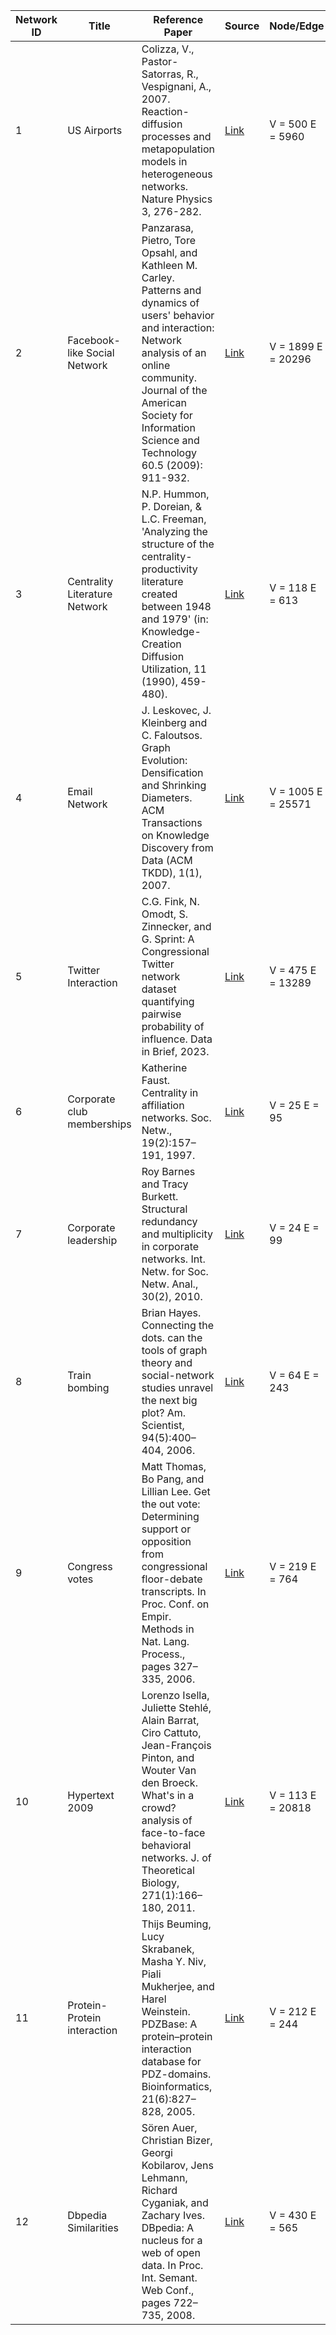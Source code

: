 
| Network ID | Title                              | Reference Paper                                                                                    | Source                                               | Node/Edge     |
|------------|------------------------------------|----------------------------------------------------------------------------------------------------|------------------------------------------------------|---------------|
| 1          | US Airports                        | Colizza, V., Pastor-Satorras, R., Vespignani, A., 2007. Reaction-diffusion processes and metapopulation models in heterogeneous networks. Nature Physics 3, 276-282. | [Link](https://toreopsahl.com/datasets/#usairports)  |  V = 500 E = 5960  |
| 2          | Facebook-like Social Network       | Panzarasa, Pietro, Tore Opsahl, and Kathleen M. Carley.  Patterns and dynamics of users' behavior and interaction: Network analysis of an online community.  Journal of the American Society for Information Science and Technology 60.5 (2009): 911-932. | [Link](https://toreopsahl.com/datasets/#online_social_network) |  V = 1899 E = 20296  |
| 3          | Centrality Literature Network      | N.P. Hummon, P. Doreian, & L.C. Freeman, 'Analyzing the structure of the centrality-productivity literature created between 1948 and 1979' (in: Knowledge-Creation Diffusion Utilization, 11 (1990), 459-480). | [Link](https://networkdata.ics.uci.edu/netdata/html/centralityLiterature.html) |  V = 118 E = 613  |
| 4          | Email Network                      | J. Leskovec, J. Kleinberg and C. Faloutsos. Graph Evolution: Densification and Shrinking Diameters. ACM Transactions on Knowledge Discovery from Data (ACM TKDD), 1(1), 2007. | [Link](https://snap.stanford.edu/data/email-Eu-core.html) |  V = 1005 E = 25571  |
| 5          | Twitter Interaction                | C.G. Fink, N. Omodt, S. Zinnecker, and G. Sprint: A Congressional Twitter network dataset quantifying pairwise probability of influence. Data in Brief, 2023. | [Link](https://snap.stanford.edu/data/congress-twitter.html) |  V = 475 E = 13289  |
| 6          | Corporate club memberships         | Katherine Faust. Centrality in affiliation networks. Soc. Netw., 19(2):157–191, 1997. | [Link](http://konect.cc/networks/brunson_club-membership/) |  V = 25 E = 95  |
| 7          | Corporate leadership               | Roy Barnes and Tracy Burkett. Structural redundancy and multiplicity in corporate networks. Int. Netw. for Soc. Netw. Anal., 30(2), 2010. | [Link](http://www.konect.cc/networks/brunson_corporate-leadership/) |  V = 24 E = 99  |
| 8          | Train bombing                      | Brian Hayes. Connecting the dots. can the tools of graph theory and social-network studies unravel the next big plot? Am. Scientist, 94(5):400–404, 2006. | [Link](http://konect.cc/networks/moreno_train/) |  V = 64 E = 243  |
| 9          | Congress votes                     | Matt Thomas, Bo Pang, and Lillian Lee. Get the out vote: Determining support or opposition from congressional floor-debate transcripts. In Proc. Conf. on Empir. Methods in Nat. Lang. Process., pages 327–335, 2006. | [Link](http://konect.cc/networks/convote/) |  V = 219 E = 764  |
| 10         | Hypertext 2009                    | Lorenzo Isella, Juliette Stehlé, Alain Barrat, Ciro Cattuto, Jean-François Pinton, and Wouter Van den Broeck. What's in a crowd? analysis of face-to-face behavioral networks. J. of Theoretical Biology, 271(1):166–180, 2011. | [Link](http://konect.cc/networks/sociopatterns-hypertext/) |  V = 113 E = 20818  |
| 11         | Protein-Protein interaction         | Thijs Beuming, Lucy Skrabanek, Masha Y. Niv, Piali Mukherjee, and Harel Weinstein. PDZBase: A protein–protein interaction database for PDZ-domains. Bioinformatics, 21(6):827–828, 2005. | [Link](http://www.konect.cc/networks/maayan-pdzbase/) |  V = 212 E = 244  |
| 12         | Dbpedia Similarities               | Sören Auer, Christian Bizer, Georgi Kobilarov, Jens Lehmann, Richard Cyganiak, and Zachary Ives. DBpedia: A nucleus for a web of open data. In Proc. Int. Semant. Web Conf., pages 722–735, 2008. | [Link](http://www.konect.cc/networks/dbpedia-similar/) |  V = 430 E = 565  |
